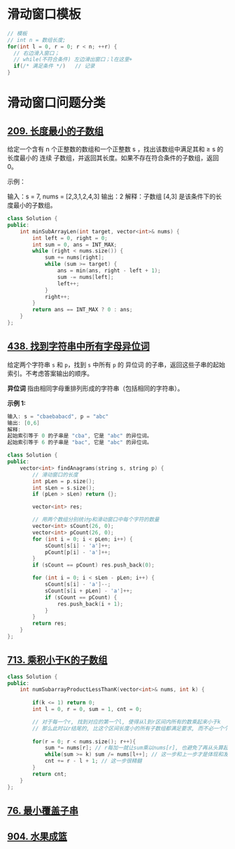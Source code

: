 # 滑动窗口模板

```C++
// 模板
// int n = 数组长度;
for(int l = 0, r = 0; r < n; ++r) {
  // 右边滑入窗口；
  // while(不符合条件) 左边滑出窗口；l在这里+
  if(/* 满足条件 */)   // 记录
}
```



# 滑动窗口问题分类

## [209. 长度最小的子数组](https://leetcode-cn.com/problems/minimum-size-subarray-sum/)

给定一个含有 n 个正整数的数组和一个正整数 s ，找出该数组中满足其和 ≥ s 的长度最小的 连续 子数组，并返回其长度。如果不存在符合条件的子数组，返回 0。

示例：

输入：s = 7, nums = [2,3,1,2,4,3] 输出：2 解释：子数组 [4,3] 是该条件下的长度最小的子数组。

```C++
class Solution {
public:
    int minSubArrayLen(int target, vector<int>& nums) {
        int left = 0, right = 0;
        int sum = 0, ans = INT_MAX;
        while (right < nums.size()) {
            sum += nums[right];
            while (sum >= target) {
                ans = min(ans, right - left + 1);
                sum -= nums[left];
                left++;
            }
            right++;
        }
        return ans == INT_MAX ? 0 : ans;
    }
};
```

## [438. 找到字符串中所有字母异位词](https://leetcode-cn.com/problems/find-all-anagrams-in-a-string/)

给定两个字符串 `s` 和 `p`，找到 `s` 中所有 `p` 的 异位词 的子串，返回这些子串的起始索引。不考虑答案输出的顺序。

**异位词** 指由相同字母重排列形成的字符串（包括相同的字符串）。

**示例 1:**

```C++
输入: s = "cbaebabacd", p = "abc"
输出: [0,6]
解释:
起始索引等于 0 的子串是 "cba", 它是 "abc" 的异位词。
起始索引等于 6 的子串是 "bac", 它是 "abc" 的异位词。
```

```C++
class Solution {
public:
    vector<int> findAnagrams(string s, string p) {
        // 滑动窗口的长度
        int pLen = p.size();
        int sLen = s.size();
        if (pLen > sLen) return {};

        vector<int> res;

        // 用两个数组分别统计p和滑动窗口中每个字符的数量
        vector<int> sCount(26, 0);
        vector<int> pCount(26, 0);
        for (int i = 0; i < pLen; i++) {
            sCount[s[i] - 'a']++;
            pCount[p[i] - 'a']++;
        }
        if (sCount == pCount) res.push_back(0);

        for (int i = 0; i < sLen - pLen; i++) {
            sCount[s[i] - 'a']--;
            sCount[s[i + pLen] - 'a']++;
            if (sCount == pCount) {
                res.push_back(i + 1);
            }
        }
        return res;
    }
};
```

## [713. 乘积小于K的子数组](https://leetcode-cn.com/problems/subarray-product-less-than-k/)

```C++
class Solution {
public:
    int numSubarrayProductLessThanK(vector<int>& nums, int k) {
        
        if(k <= 1) return 0;
        int l = 0, r = 0, sum = 1, cnt = 0;

        // 对于每一个r, 找到对应的第一个l, 使得从l到r区间内所有的数乘起来小于k
        // 那么此时以r结尾的, 比这个区间长度小的所有子数组都满足要求, 而不必一个个去遍历了
        
        for(r = 0; r < nums.size(); r++){ 
            sum *= nums[r]; // r每加一就让sum乘以nums[r], 也避免了再从头算起
            while(sum >= k) sum /= nums[l++]; // 这一步和上一步才是体现和发挥滑动窗口优势的精髓
            cnt += r - l + 1; // 这一步很精髓
        }
        return cnt;
    }
};
```

## [76. 最小覆盖子串](https://leetcode-cn.com/problems/minimum-window-substring/)

## [904. 水果成篮](https://leetcode-cn.com/problems/fruit-into-baskets/)

